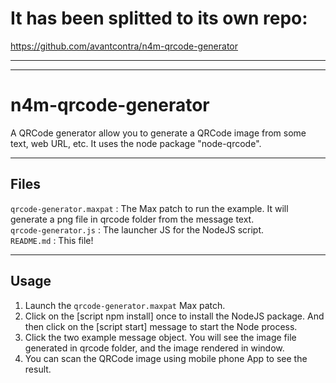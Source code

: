 # It has been splitted to its own repo:

https://github.com/avantcontra/n4m-qrcode-generator

-------
-----
# n4m-qrcode-generator

A QRCode generator allow you to generate a QRCode image from some text, web URL, etc.
It uses the node package "node-qrcode".

***

## Files

`qrcode-generator.maxpat` : The Max patch to run the example. It will generate a png file in qrcode folder from the message text.<br />
`qrcode-generator.js` : The launcher JS for the NodeJS script. <br />
`README.md` : This file!<br />

***

## Usage

1. Launch the `qrcode-generator.maxpat` Max patch.
2. Click on the [script npm install] once to install the NodeJS package. And then click on the [script start] message to start the Node process.
3. Click the two example message object. You will see the image file generated in qrcode folder, and the image rendered in window.
4. You can scan the QRCode image using mobile phone App to see the result.
